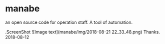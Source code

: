 # manabe
an open source code for operation staff. A tool of automation.
 
 .ScreenShot
 ![Image text](manabe/img/2018-08-21 22_33_48.png)
Thanks.
2018-08-12 
